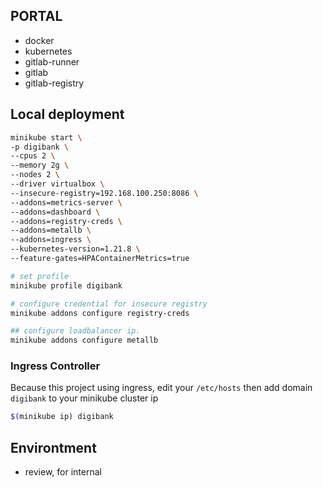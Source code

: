 ## PORTAL

-   docker
-   kubernetes
-   gitlab-runner
-   gitlab
-   gitlab-registry

## Local deployment

```bash
minikube start \
-p digibank \
--cpus 2 \
--memory 2g \
--nodes 2 \
--driver virtualbox \
--insecure-registry=192.168.100.250:8086 \
--addons=metrics-server \
--addons=dashboard \
--addons=registry-creds \
--addons=metallb \
--addons=ingress \
--kubernetes-version=1.21.8 \
--feature-gates=HPAContainerMetrics=true

# set profile
minikube profile digibank

# configure credential for insecure registry
minikube addons configure registry-creds

## configure loadbalancer ip.
minikube addons configure metallb
```

### Ingress Controller

Because this project using ingress, edit your `/etc/hosts` then add domain `digibank` to your minikube cluster ip

```bash
$(minikube ip) digibank
```

## Environtment

-   review, for internal
